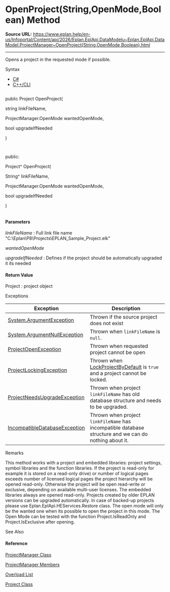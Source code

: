 # OpenProject(String,OpenMode,Boolean) Method

**Source URL:** https://www.eplan.help/en-us/Infoportal/Content/api/2026/Eplan.EplApi.DataModelu~Eplan.EplApi.DataModel.ProjectManager~OpenProject(String,OpenMode,Boolean).html

---

Opens a project in the requested mode if possible.

Syntax

- [C#](#i-syntax-CS)
- [C++/CLI](#i-syntax-CPP2005)

```
```
public Project OpenProject( 
   string linkFileName,
   ProjectManager.OpenMode wantedOpenMode,
   bool upgradeIfNeeded
)
```
```

```
```
public:
Project^ OpenProject( 
   String^ linkFileName,
   ProjectManager.OpenMode wantedOpenMode,
   bool upgradeIfNeeded
)
```
```

#### Parameters

*linkFileName*
:   Full link file name "C:\\Eplan\\P8\\Projects\\EPLAN\_Sample\_Project.elk"

*wantedOpenMode*


*upgradeIfNeeded*
:   Defines if the project should be automatically upgraded it its needed

#### Return Value

Project : project object

Exceptions

| Exception | Description |
| --- | --- |
| [System.ArgumentException](#) | Thrown if the source project does not exist |
| [System.ArgumentNullException](#) | Thrown when `linkFileName` is `null`. |
| [ProjectOpenException](Eplan.EplApi.DataModelu~Eplan.EplApi.DataModel.ProjectOpenException.html) | Thrown when requested project cannot be open |
| [ProjectLockingException](Eplan.EplApi.DataModelu~Eplan.EplApi.DataModel.ProjectLockingException.html) | Thrown when [LockProjectByDefault](Eplan.EplApi.DataModelu~Eplan.EplApi.DataModel.ProjectManager~LockProjectByDefault.html) is `true` and a project cannot be locked. |
| [ProjectNeedsUpgradeException](Eplan.EplApi.DataModelu~Eplan.EplApi.DataModel.ProjectNeedsUpgradeException.html) | Thrown when project  `linkFileName`  has old database structure and needs to be upgraded. |
| [IncompatibleDatabaseException](Eplan.EplApi.DataModelu~Eplan.EplApi.DataModel.IncompatibleDatabaseException.html) | Thrown when project  `linkFileName`  has incompatible database structure and we can do nothing about it. |

Remarks

This method works with a project and embedded libraries: project settings, symbol libraries and the function libraries. If the project is read-only for example it is stored on a read-only drive) or number of logical pages exceeds number of licensed logical pages the project hierarchy will be opened read-only. Otherwise the project will be open read-write or exclusive, depending on available multi-user licenses. The embedded libraries always are opened read-only. Projects created by older EPLAN versions can be upgraded automatically. In case of backed-up projects please use Eplan.EplApi.HEServices.Restore class. The open mode will only be the wanted one when its possible to open the project in this mode. The Open Mode can be tested with the function Project.IsReadOnly and Project.IsExclusive after opening.



See Also

#### Reference

[ProjectManager Class](Eplan.EplApi.DataModelu~Eplan.EplApi.DataModel.ProjectManager.html)
  
[ProjectManager Members](Eplan.EplApi.DataModelu~Eplan.EplApi.DataModel.ProjectManager_members.html)
  
[Overload List](Eplan.EplApi.DataModelu~Eplan.EplApi.DataModel.ProjectManager~OpenProject.html)
  
[Project Class](Eplan.EplApi.DataModelu~Eplan.EplApi.DataModel.Project.html)
